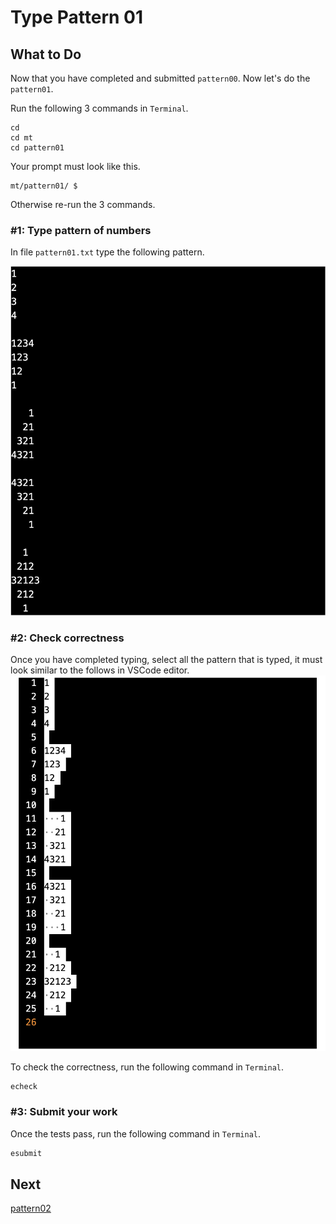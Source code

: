 Type Pattern 01
===============

What to Do
----------
Now that you have completed and submitted `pattern00`. Now let's do the `pattern01`.

Run the following 3 commands in `Terminal`.

    cd
    cd mt
    cd pattern01

Your prompt must look like this.

    mt/pattern01/ $

Otherwise re-run the 3 commands.

### #1: Type pattern of numbers

In file `pattern01.txt` type the following pattern.

![pattern01](./pattern01.png)  

### #2: Check correctness
Once you have completed typing, select all the pattern that is typed, it must look similar to the follows in VSCode editor.  
![pattern01-selected](./pattern01-selected.png)  
  
To check the correctness, run the following command in `Terminal`.
```bash
echeck
```

### #3: Submit your work
Once the tests pass, run the following command in `Terminal`.
```bash
esubmit
```

Next
----
[pattern02](../pattern02/)
